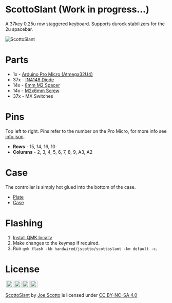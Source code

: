 # ScottoSlant (Work in progress...)

A 37key 0.25u row staggered keyboard. Supports durock stabilizers for the 2u spacebar.

![ScottoSlant](https://user-images.githubusercontent.com/8194147/191596031-e187b357-2cb6-4f6a-8439-f3e5725ca7d8.jpg)

# Parts

-   1x - [Arduino Pro Micro (Atmega32U4)](https://amzn.to/3LwgAUq)
-   37x - [IN4148 Diode](https://amzn.to/3DMbQZ5)
-   14x - [8mm M2 Spacer](https://amzn.to/3r1xdxO)
-   14x - [M2x6mm Screw](https://amzn.to/3r1xdxO)
-   37x - MX Switches

# Pins

Top left to right. Pins refer to the number on the Pro Micro, for more info see [info.json](https://github.com/joe-scotto/keyboards/blob/77f19926de73788dc113664cdb20901e4c4fffaf/ScottoSlant/QMK/info.json).

-   **Rows** - 15, 14, 16, 10
-   **Columns** - 2, 3, 4, 5, 6, 7, 8, 9, A3, A2

# Case

The controller is simply hot glued into the bottom of the case.

-   [Plate](<https://github.com/joe-scotto/keyboards/blob/77f19926de73788dc113664cdb20901e4c4fffaf/ScottoSlant/Case/ScottoSlant%20-%20Plate%20(37).stl>)
-   [Case](https://github.com/joe-scotto/keyboards/blob/77f19926de73788dc113664cdb20901e4c4fffaf/ScottoSlant/Case/ScottoSlant%20-%20Case.stl)

# Flashing

1. [Install QMK locally](https://github.com/qmk/qmk_firmware)
2. Make changes to the keymap if required.
3. Run `qmk flash -kb handwired/jscotto/scottoslant -km default -c`.

# License

<img style="height:22px!important;margin-left:3px;vertical-align:text-bottom;" src="https://mirrors.creativecommons.org/presskit/icons/cc.svg?ref=chooser-v1"><img style="height:22px!important;margin-left:3px;vertical-align:text-bottom;" src="https://mirrors.creativecommons.org/presskit/icons/by.svg?ref=chooser-v1"><img style="height:22px!important;margin-left:3px;vertical-align:text-bottom;" src="https://mirrors.creativecommons.org/presskit/icons/nc.svg?ref=chooser-v1"><img style="height:22px!important;margin-left:3px;vertical-align:text-bottom;" src="https://mirrors.creativecommons.org/presskit/icons/sa.svg?ref=chooser-v1"></a></p>

<p xmlns:cc="http://creativecommons.org/ns#" xmlns:dct="http://purl.org/dc/terms/"><a property="dct:title" rel="cc:attributionURL" href="https://github.com/joe-scotto/keyboards/tree/main/ScottoSlant">ScottoSlant</a> by <a rel="cc:attributionURL dct:creator" property="cc:attributionName" href="https://github.com/joe-scotto">Joe Scotto</a> is licensed under <a href="http://creativecommons.org/licenses/by-nc-sa/4.0/?ref=chooser-v1" target="_blank" rel="license noopener noreferrer" style="display:inline-block;">CC BY-NC-SA 4.0
